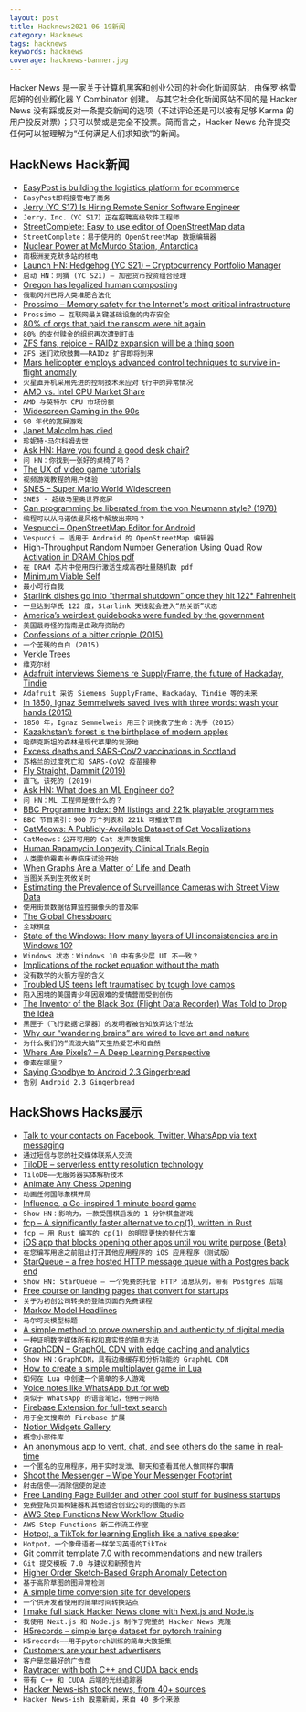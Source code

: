 ```yaml
---
layout: post
title: Hacknews2021-06-19新闻
category: Hacknews
tags: hacknews
keywords: hacknews
coverage: hacknews-banner.jpg
---
```


Hacker News 是一家关于计算机黑客和创业公司的社会化新闻网站，由保罗·格雷厄姆的创业孵化器 Y Combinator 创建。
与其它社会化新闻网站不同的是 Hacker News 没有踩或反对一条提交新闻的选项（不过评论还是可以被有足够 Karma 的用户投反对票）；只可以赞或是完全不投票。简而言之，Hacker News 允许提交任何可以被理解为“任何满足人们求知欲”的新闻。

## HackNews Hack新闻


- [EasyPost is building the logistics platform for ecommerce](https://www.easypost.com/careers)
- `EasyPost即将接管电子商务`
- [Jerry (YC S17) Is Hiring Remote Senior Software Engineer](https://apply.workable.com/jerry/j/07E1D2B302/)
- `Jerry，Inc.（YC S17）正在招聘高级软件工程师`
- [StreetComplete: Easy to use editor of OpenStreetMap data](https://github.com/streetcomplete/StreetComplete)
- `StreetComplete：易于使用的 OpenStreetMap 数据编辑器`
- [Nuclear Power at McMurdo Station, Antarctica](http://large.stanford.edu/courses/2014/ph241/reid2/)
- `南极洲麦克默多站的核电`
- [Launch HN: Hedgehog (YC S21) – Cryptocurrency Portfolio Manager](item?id=27550255)
- `启动 HN：刺猬 (YC S21) – 加密货币投资组合经理`
- [Oregon has legalized human composting](https://www.vice.com/en/article/z3xz3j/oregon-has-legalized-human-composting)
- `俄勒冈州已将人类堆肥合法化`
- [Prossimo – Memory safety for the Internet's most critical infrastructure](https://www.memorysafety.org/)
- `Prossimo – 互联网最关键基础设施的内存安全`
- [80% of orgs that paid the ransom were hit again](https://venturebeat.com/2021/06/16/cybereason-80-of-orgs-that-paid-the-ransom-were-hit-again/)
- `80% 的支付赎金的组织再次遭到打击`
- [ZFS fans, rejoice – RAIDz expansion will be a thing soon](https://arstechnica.com/gadgets/2021/06/raidz-expansion-code-lands-in-openzfs-master/)
- `ZFS 迷们欢欣鼓舞——RAIDz 扩容即将到来`
- [Mars helicopter employs advanced control techniques to survive in-flight anomaly](https://control.com/news/mars-helicopter-employs-advanced-control-techniques-to-survive-an-in-flight-anomaly/)
- `火星直升机采用先进的控制技术来应对飞行中的异常情况`
- [AMD vs. Intel CPU Market Share](https://www.cpubenchmark.net/market_share.html)
- `AMD 与英特尔 CPU 市场份额`
- [Widescreen Gaming in the 90s](http://www.mistys-internet.website/blog/blog/2015/01/02/widescreen-gaming-in-the-90s/)
- `90 年代的宽屏游戏`
- [Janet Malcolm has died](https://www.nytimes.com/2021/06/17/business/media/janet-malcolm-dead.html)
- `珍妮特·马尔科姆去世`
- [Ask HN: Have you found a good desk chair?](item?id=27540941)
- `问 HN：你找到一张好的桌椅了吗？`
- [The UX of video game tutorials](https://uxdesign.cc/the-ux-of-video-game-tutorials-7e7bc37e2ceb)
- `视频游戏教程的用户体验`
- [SNES – Super Mario World Widescreen](https://github.com/VitorVilela7/wide-snes)
- `SNES - 超级马里奥世界宽屏`
- [Can programming be liberated from the von Neumann style? (1978)](https://dl.acm.org/doi/10.1145/359576.359579)
- `编程可以从冯诺依曼风格中解放出来吗？ `
- [Vespucci – OpenStreetMap Editor for Android](http://vespucci.io/)
- `Vespucci – 适用于 Android 的 OpenStreetMap 编辑器`
- [High-Throughput Random Number Generation Using Quad Row Activation in DRAM Chips pdf](http://people.inf.ethz.ch/omutlu/pub/QUAC-TRNG-DRAM_isca21.pdf)
- `在 DRAM 芯片中使用四行激活生成高吞吐量随机数 pdf`
- [Minimum Viable Self](https://kneelingbus.substack.com/p/162-minimum-viable-self)
- `最小可行自我`
- [Starlink dishes go into “thermal shutdown” once they hit 122° Fahrenheit](https://arstechnica.com/information-technology/2021/06/starlink-dish-overheats-in-arizona-sun-knocking-user-offline-for-7-hours/)
- `一旦达到华氏 122 度，Starlink 天线就会进入“热关断”状态`
- [America’s weirdest guidebooks were funded by the government](https://www.nytimes.com/2021/06/15/books/review/republic-of-detours-scott-borchert.html)
- `美国最奇怪的指南是由政府资助的`
- [Confessions of a bitter cripple (2015)](https://politicalphilosopher.net/2015/05/15/featured-philosop-her-elizabeth-barnes/)
- `一个苦残的自白 (2015)`
- [Verkle Trees](https://vitalik.ca/general/2021/06/18/verkle.html)
- `维克尔树`
- [Adafruit interviews Siemens re SupplyFrame, the future of Hackaday, Tindie](https://blog.adafruit.com/2021/06/18/adafruit-interviews-siemens-supplyframe-the-future-of-hackaday-tindie-and-more/)
- `Adafruit 采访 Siemens SupplyFrame、Hackaday、Tindie 等的未来`
- [In 1850, Ignaz Semmelweis saved lives with three words: wash your hands (2015)](https://www.pbs.org/newshour/health/ignaz-semmelweis-doctor-prescribed-hand-washing)
- `1850 年，Ignaz Semmelweis 用三个词挽救了生命：洗手（2015）`
- [Kazakhstan’s forest is the birthplace of modern apples](http://www.bbc.com/travel/story/20181120-the-birthplace-of-the-modern-apple)
- `哈萨克斯坦的森林是现代苹果的发源地`
- [Excess deaths and SARS-CoV2 vaccinations in Scotland](https://drowningindatadotblog.wordpress.com/2021/03/19/linking-excess-deaths-and-sars-cov2-vaccinations-in-scotland/)
- `苏格兰的过度死亡和 SARS-CoV2 疫苗接种`
- [Fly Straight, Dammit (2019)](http://www.petecorey.com/blog/2019/08/12/fly-straight-dammit/)
- `直飞，该死的 (2019)`
- [Ask HN: What does an ML Engineer do?](item?id=27555013)
- `问 HN：ML 工程师是做什么的？`
- [BBC Programme Index: 9M listings and 221k playable programmes](https://genome.ch.bbc.co.uk/)
- `BBC 节目索引：900 万个列表和 221k 可播放节目`
- [CatMeows: A Publicly-Available Dataset of Cat Vocalizations](https://zenodo.org/record/4008297)
- `CatMeows：公开可用的 Cat 发声数据集`
- [Human Rapamycin Longevity Clinical Trials Begin](https://www.lifespan.io/news/pearl-is-funded-rapamycin-longevity-clinical-trials-begin/)
- `人类雷帕霉素长寿临床试验开始`
- [When Graphs Are a Matter of Life and Death](https://www.newyorker.com/magazine/2021/06/21/when-graphs-are-a-matter-of-life-and-death)
- `当图关系到生死攸关时`
- [Estimating the Prevalence of Surveillance Cameras with Street View Data](https://arxiv.org/abs/2105.01764)
- `使用街景数据估算监控摄像头的普及率`
- [The Global Chessboard](https://unchartedterritories.tomaspueyo.com/p/world-chessboard)
- `全球棋盘`
- [State of the Windows: How many layers of UI inconsistencies are in Windows 10?](https://ntdotdev.wordpress.com/2021/02/06/state-of-the-windows-how-many-layers-of-ui-inconsistencies-are-in-windows-10/)
- `Windows 状态：Windows 10 中有多少层 UI 不一致？`
- [Implications of the rocket equation without the math](https://blog.jatan.space/p/the-moon-as-a-rocket-platform)
- `没有数学的火箭方程的含义`
- [Troubled US teens left traumatised by tough love camps](https://www.bbc.com/news/world-us-canada-57442175)
- `陷入困境的美国青少年因艰难的爱情营而受到创伤`
- [The Inventor of the Black Box (Flight Data Recorder) Was Told to Drop the Idea](https://spectrum.ieee.org/tech-history/space-age/the-inventor-of-the-black-box-was-told-to-drop-the-idea-and-get-on-with-blowing-up-fuel-tanks)
- `黑匣子（飞行数据记录器）的发明者被告知放弃这个想法`
- [Why our “wandering brains” are wired to love art and nature](https://www.salon.com/2021/06/15/why-our-wandering-brains-are-wired-to-love-art-and-nature/)
- `为什么我们的“流浪大脑”天生热爱艺术和自然`
- [Where Are Pixels? – A Deep Learning Perspective](https://ppwwyyxx.com/blog/2021/Where-are-Pixels/)
- `像素在哪里？ `
- [Saying Goodbye to Android 2.3 Gingerbread](https://shatteredpixel.com/blog/saying-goodbye-to-android-2.3-gingerbread.html)
- `告别 Android 2.3 Gingerbread`


## HackShows Hacks展示

- [ Talk to your contacts on Facebook, Twitter, WhatsApp via text messaging](https://fiotron.com)
- `通过短信与您的社交媒体联系人交流`
- [ TiloDB – serverless entity resolution technology](https://tilodb.com/tilodb)
- `TiloDB——无服务器实体解析技术`
- [ Animate Any Chess Opening](https://deepnote.com/@jstastny/Chess-Openings-CuVqER2CT-qv1-TjJjNHLw)
- `动画任何国际象棋开局`
- [ Influence, a Go-inspired 1-minute board game](http://cintrest.com/influence/)
- `Show HN：影响力，一款受围棋启发的 1 分钟棋盘游戏`
- [ fcp – A significantly faster alternative to cp(1), written in Rust](https://github.com/Svetlitski/fcp)
- `fcp – 用 Rust 编写的 cp(1) 的明显更快的替代方案`
- [ iOS app that blocks opening other apps until you write purpose (Beta)](item?id=27532021)
- `在您编写用途之前阻止打开其他应用程序的 iOS 应用程序（测试版）`
- [ StarQueue – a free hosted HTTP message queue with a Postgres back end](https://www.starqueue.org/)
- `Show HN: StarQueue – 一个免费的托管 HTTP 消息队列，带有 Postgres 后端`
- [ Free course on landing pages that convert for startups](https://zenacademy.com.au/course/landing-pages-that-convert/)
- `关于为初创公司转换的登陆页面的免费课程`
- [ Markov Model Headlines](https://www.locserendipity.com/Markov_Headlines.html)
- `马尔可夫模型标题`
- [ A simple method to prove ownership and authenticity of digital media](https://github.com/pushpendre/flagplant)
- `一种证明数字媒体所有权和真实性的简单方法`
- [ GraphCDN – GraphQL CDN with edge caching and analytics](https://graphcdn.io/blog/announcing-graphcdn)
- `Show HN：GraphCDN，具有边缘缓存和分析功能的 GraphQL CDN`
- [ How to create a simple multiplayer game in Lua](https://github.com/prashantgupta24/lua-top-down-multiplayer)
- `如何在 Lua 中创建一个简单的多人游戏`
- [ Voice notes like WhatsApp but for web](https://voicl.com)
- `类似于 WhatsApp 的语音笔记，但用于网络`
- [ Firebase Extension for full-text search](https://github.com/typesense/firestore-typesense-search)
- `用于全文搜索的 Firebase 扩展`
- [ Notion Widgets Gallery](https://www.notion.so/WidgetBox-Gallery-e4e329ea9064463da9e0b0899d25bf63)
- `概念小部件库`
- [ An anonymous app to vent, chat, and see others do the same in real-time](https://testflight.apple.com/join/aCM3SWNY)
- `一个匿名的应用程序，用于实时发泄、聊天和查看其他人做同样的事情`
- [ Shoot the Messenger – Wipe Your Messenger Footprint](https://chrome.google.com/webstore/detail/shoot-the-messenger/lkhmjelfhkidbekjkghmbacoaolbcmep?hl=en&authuser=1)
- `射击信使——消除信使的足迹`
- [ Free Landing Page Builder and other cool stuff for business startups](https://satishgaire.com/startup)
- `免费登陆页面构建器和其他适合创业公司的很酷的东西`
- [ AWS Step Functions New Workflow Studio](https://docs.aws.amazon.com/step-functions/latest/dg/workflow-studio-components.html)
- `AWS Step Functions 新工作流工作室`
- [ Hotpot, a TikTok for learning English like a native speaker](https://hotpotenglish.com)
- `Hotpot，一个像母语者一样学习英语的TikTok`
- [ Git commit template 7.0 with recommendations and new trailers](https://github.com/joelparkerhenderson/git-commit-template)
- `Git 提交模板 7.0 与建议和新预告片`
- [ Higher Order Sketch-Based Graph Anomaly Detection](https://github.com/Stream-AD/AnoGraph)
- `基于高阶草图的图异常检测`
- [ A simple time conversion site for developers](https://time.lol)
- `一个供开发者使用的简单时间转换站点`
- [ I make full stack Hacker News clone with Next.js and Node.js](https://github.com/krehwell/HeckarNews)
- `我使用 Next.js 和 Node.js 制作了完整的 Hacker News 克隆`
- [ H5records – simple large dataset for pytorch training](https://github.com/theblackcat102/H5Record)
- `H5records——用于pytorch训练的简单大数据集`
- [ Customers are your best advertisers](https://www.orbik.com/)
- `客户是您最好的广告商`
- [ Raytracer with both C++ and CUDA back ends](https://github.com/maxilevi/raytracer)
- `带有 C++ 和 CUDA 后端的光线追踪器`
- [ Hacker News-ish stock news, from 40+ sources](https://steez.news)
- `Hacker News-ish 股票新闻，来自 40 多个来源`

